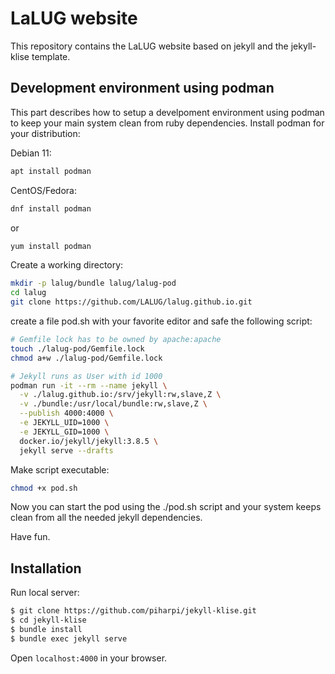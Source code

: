 # LaLUG website

This repository contains the LaLUG website based on jekyll and the jekyll-klise template. 


## Development environment using podman

This part describes how to setup a develpoment environment using podman to keep your main system clean from ruby dependencies. 
Install podman for your distribution: 

Debian 11: 
```bash
apt install podman
```
CentOS/Fedora: 
```bash
dnf install podman
```
or
```bash
yum install podman
```

Create a working directory:
```bash
mkdir -p lalug/bundle lalug/lalug-pod 
cd lalug 
git clone https://github.com/LALUG/lalug.github.io.git
```
create a file pod.sh with your favorite editor and safe the following script:
```bash
# Gemfile lock has to be owned by apache:apache
touch ./lalug-pod/Gemfile.lock
chmod a+w ./lalug-pod/Gemfile.lock

# Jekyll runs as User with id 1000
podman run -it --rm --name jekyll \
  -v ./lalug.github.io:/srv/jekyll:rw,slave,Z \
  -v ./bundle:/usr/local/bundle:rw,slave,Z \
  --publish 4000:4000 \
  -e JEKYLL_UID=1000 \
  -e JEKYLL_GID=1000 \
  docker.io/jekyll/jekyll:3.8.5 \
  jekyll serve --drafts
```
Make script executable:
```bash
chmod +x pod.sh 
```

Now you can start the pod using the ./pod.sh script and your system keeps clean from all the needed jekyll dependencies. 

Have fun.

## Installation

Run local server:

```bash
$ git clone https://github.com/piharpi/jekyll-klise.git
$ cd jekyll-klise
$ bundle install
$ bundle exec jekyll serve
```

Open `localhost:4000` in your browser. 



